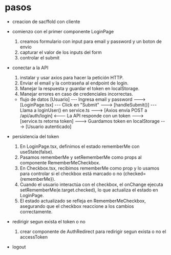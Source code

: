 # pasos 
- creacion de sacffold con cliente
- comienzo con el primer componente LoginPage
    1. creamos formulario con input para email y password y un boton de envio
    2. capturar el valor de los inputs del form
    3. controlar el submit
- conectar a la API
    1. instalar y usar axios para hacer la petición HTTP.
    2. Enviar el email y la contraseña al endpoint de login.
    3. Manejar la respuesta y guardar el token en localStorage.
    4. Manejar errores en caso de credenciales incorrectas.
    -  flujo de datos 
    [Usuario] --- Ingresa email y password ---> [LoginPage.tsx]
           --- Click en "Submit" ---> [handleSubmit()]
           --- Llama a loginUser() en service.ts ---> [Axios envía POST a /api/auth/login]
           <--- La API responde con un token ---> [service.ts retorna token]
           ---> Guardamos token en localStorage ---> [Usuario autenticado]

- persistencia del token
    1. En LoginPage.tsx, definimos el estado rememberMe con useState(false).
    2. Pasamos rememberMe y setRememberMe como props al componente RememberMeCheckbox.
    3. En Checkbox.tsx, recibimos rememberMe como prop y lo usamos para controlar si el checkbox está marcado o no (checked={rememberMe}).
    4. Cuando el usuario interactúa con el checkbox, el onChange ejecuta setRememberMe(e.target.checked), lo que actualiza el estado en LoginPage.
    5. El estado actualizado se refleja en RememberMeCheckbox, asegurando que el checkbox reaccione a los cambios correctamente.

- redirigir segun exista el token o no
    1. crear componente de AuthRedirect para redirigir segun exista o no el accessToken
- logout 